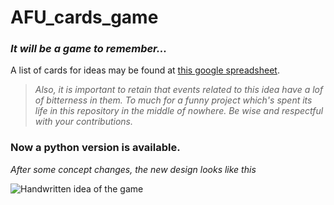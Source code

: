 # AFU_cards_game

### *It will be a game to remember...*
A list of cards for ideas may be found at [this google spreadsheet](https://docs.google.com/spreadsheets/d/16TgRWXgUlLnDZpviLVPLt5yElQkfOo1OggU8oSWV-kE/edit?usp=sharing).

>*Also, it is important to retain that events related to this idea have a lof of bitterness in them. To much for a funny project which's spent its life in this repository in the middle of nowhere. Be wise and respectful with your contributions.*

### Now a python version is available.


*After some concept changes, the new design looks like this*

![Handwritten idea of the game](https://i.postimg.cc/kXmzMsYg/image-2023-12-12-225253794.png)
